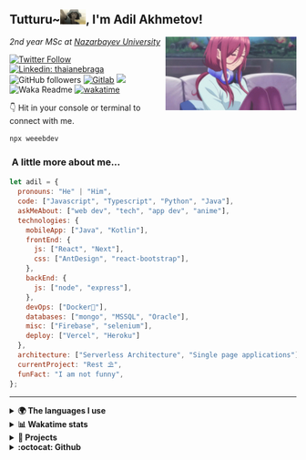 <h2>Tutturu~<img src="img/tuturu.gif" width="45" alt="">, I'm Adil Akhmetov! <img src="img/miku-dance.gif" width="50" alt=""></h2>
<img align='right' src="img/miku.gif" width="230" alt="">
<p><em>2nd year MSc at <a href="https://nu.edu.kz/">Nazarbayev University</a>
<a href="https://sdu.edu.kz/"><img src="img/sdu-ahegao.svg" align="right" width="100" alt=""></a>
</em></p>

[![Twitter Follow](https://img.shields.io/twitter/follow/weeebdev?label=Follow)](https://twitter.com/intent/follow?screen_name=weeebdev)
[![Linkedin: thaianebraga](https://img.shields.io/badge/-adildev-blue?style=flat-square&logo=Linkedin&logoColor=white&link=https://www.linkedin.com/in/adildev/)](https://www.linkedin.com/in/adildev/)
![GitHub followers](https://img.shields.io/github/followers/weeebdev?label=Follow&style=flat-square)
[![Gitlab](https://img.shields.io/badge/Gitlab-weeebdev-orange?style=flat-square&logo=gitlab)](https://gitlab.com/weeebdev)
![](https://visitor-badge.glitch.me/badge?page_id=weeebdev.weeebdev)
![Waka Readme](https://github.com/weeebdev/weeebdev/workflows/Waka%20Readme/badge.svg)
[![wakatime](https://wakatime.com/badge/user/1fb6390f-222e-4088-8de8-840ef1443858.svg)](https://wakatime.com/@1fb6390f-222e-4088-8de8-840ef1443858)
<!-- [![Leetcode badge](https://leetcode-badge.chyroc.cn/?name=user3449f)](https://leetcode.com/user3449f/) -->

👇 Hit in your console or terminal to connect with me.

```bash
npx weeebdev
```

### <img src="https://media.giphy.com/media/VgCDAzcKvsR6OM0uWg/giphy.gif" width="50" alt=""> A little more about me...

```javascript
let adil = {
  pronouns: "He" | "Him",
  code: ["Javascript", "Typescript", "Python", "Java"],
  askMeAbout: ["web dev", "tech", "app dev", "anime"],
  technologies: {
    mobileApp: ["Java", "Kotlin"],
    frontEnd: {
      js: ["React", "Next"],
      css: ["AntDesign", "react-bootstrap"],
    },
    backEnd: {
      js: ["node", "express"],
    },
    devOps: ["Docker🐳"],
    databases: ["mongo", "MSSQL", "Oracle"],
    misc: ["Firebase", "selenium"],
    deploy: ["Vercel", "Heroku"]
  },
  architecture: ["Serverless Architecture", "Single page applications"],
  currentProject: "Rest ⛱",
  funFact: "I am not funny",
};
```

---

<details>
  <summary><b>🌍 The languages I use</b></summary>
  <hr>
  
  
| ⏰ Past month | ⌛️ Past Year |
|---|---|
| <a href="https://wakatime.com/@adildev"><img src="https://wakatime.com/share/@adilDev/4ebe423a-b427-4031-b073-d221b9528df7.svg" height="300px"></a> | <a href="https://wakatime.com/@adildev"><img src="https://wakatime.com/share/@adilDev/1b4a30f1-9a7f-47fe-b8d2-0fc90f37fcd3.svg" height="300px"></a> |
</details>

<details>
<summary><b>📊 Wakatime stats</b><br></summary>
<div>
<hr/>

<!--START_SECTION:waka-->
![Code Time](http://img.shields.io/badge/Code%20Time-4%2C408%20hrs%2044%20mins-blue)

![Profile Views](http://img.shields.io/badge/Profile%20Views-1-blue)

![Lines of code](https://img.shields.io/badge/From%20Hello%20World%20I%27ve%20Written-8.6%20million%20lines%20of%20code-blue)

**🐱 My GitHub Data** 

> 📦 542.1 kB Used in GitHub's Storage 
 > 
> 💼 Opted to Hire
 > 
> 📜 62 Public Repositories 
 > 
> 🔑 14 Private Repositories 
 > 
**I'm an Early 🐤** 

```text
🌞 Morning                380 commits         █░░░░░░░░░░░░░░░░░░░░░░░░   04.86 % 
🌆 Daytime                3789 commits        ████████████░░░░░░░░░░░░░   48.48 % 
🌃 Evening                3030 commits        ██████████░░░░░░░░░░░░░░░   38.77 % 
🌙 Night                  616 commits         ██░░░░░░░░░░░░░░░░░░░░░░░   07.88 % 
```
📅 **I'm Most Productive on Tuesday** 

```text
Monday                   920 commits         ███░░░░░░░░░░░░░░░░░░░░░░   11.77 % 
Tuesday                  2037 commits        ███████░░░░░░░░░░░░░░░░░░   26.07 % 
Wednesday                905 commits         ███░░░░░░░░░░░░░░░░░░░░░░   11.58 % 
Thursday                 1052 commits        ███░░░░░░░░░░░░░░░░░░░░░░   13.46 % 
Friday                   401 commits         █░░░░░░░░░░░░░░░░░░░░░░░░   05.13 % 
Saturday                 821 commits         ███░░░░░░░░░░░░░░░░░░░░░░   10.51 % 
Sunday                   1679 commits        █████░░░░░░░░░░░░░░░░░░░░   21.48 % 
```


📊 **This Week I Spent My Time On** 

```text
🕑︎ Time Zone: Asia/Almaty

💬 Programming Languages: 
Other                    22 hrs 38 mins      █████████████████░░░░░░░░   69.18 % 
Python                   8 hrs 6 mins        ██████░░░░░░░░░░░░░░░░░░░   24.76 % 
Markdown                 40 mins             █░░░░░░░░░░░░░░░░░░░░░░░░   02.05 % 
C++                      33 mins             ░░░░░░░░░░░░░░░░░░░░░░░░░   01.73 % 
Lua                      19 mins             ░░░░░░░░░░░░░░░░░░░░░░░░░   00.98 % 

🔥 Editors: 
Chrome                   21 hrs 15 mins      ████████████████░░░░░░░░░   64.98 % 
VS Code                  8 hrs 17 mins       ██████░░░░░░░░░░░░░░░░░░░   25.33 % 
fish                     1 hr 28 mins        █░░░░░░░░░░░░░░░░░░░░░░░░   04.51 % 
Neovim                   1 hr 1 min          █░░░░░░░░░░░░░░░░░░░░░░░░   03.13 % 
Obsidian                 40 mins             █░░░░░░░░░░░░░░░░░░░░░░░░   02.05 % 

🐱‍💻 Projects: 
AutoStreamlit            21 hrs 29 mins      ████████████████░░░░░░░░░   65.68 % 
Writing                  2 hrs 15 mins       ██░░░░░░░░░░░░░░░░░░░░░░░   06.90 % 
contests                 1 hr 17 mins        █░░░░░░░░░░░░░░░░░░░░░░░░   03.96 % 
Terminal                 1 hr 10 mins        █░░░░░░░░░░░░░░░░░░░░░░░░   03.57 % 
sightread                1 hr 5 mins         █░░░░░░░░░░░░░░░░░░░░░░░░   03.34 % 

💻 Operating System: 
Mac                      32 hrs 43 mins      █████████████████████████   100.00 % 
```

**I Mostly Code in Jupyter Notebook** 

```text
Python                   5 repos             █░░░░░░░░░░░░░░░░░░░░░░░░   05.49 % 
CSS                      4 repos             █░░░░░░░░░░░░░░░░░░░░░░░░   04.40 % 
Lua                      2 repos             █░░░░░░░░░░░░░░░░░░░░░░░░   02.20 % 
C++                      1 repo              ░░░░░░░░░░░░░░░░░░░░░░░░░   01.10 % 
Promela                  1 repo              ░░░░░░░░░░░░░░░░░░░░░░░░░   01.10 % 
```



**Timeline**

![Lines of Code chart](https://raw.githubusercontent.com/weeebdev/weeebdev/master/assets/bar_graph.png)


 Last Updated on 17/04/2024 01:16:05 UTC
<!--END_SECTION:waka-->
</div>
</details>

<details>
<summary><b>🧾 Projects</b></summary>
<hr>

|Project|Status|
|---|---|
|[![ReadMe Card](https://github-readme-stats.vercel.app/api/pin/?username=weeebdev&repo=waifu.pics&theme=dracula)](https://github.com/weeebdev/waifu.pics)|[![time tracker](https://wakatime.com/badge/github/weeebdev/waifu.pics.svg)](https://wakatime.com/badge/github/weeebdev/waifu.pics)|
|[![ReadMe Card](https://github-readme-stats.vercel.app/api/pin/?username=mentor-ship&repo=mentorship&theme=dracula)](https://github.com/Mentor-ship/Mentorship)|[![time tracker](https://wakatime.com/badge/github/Mentor-ship/Mentorship.svg)](https://wakatime.com/badge/github/Mentor-ship/Mentorship)|
|[![ReadMe Card](https://github-readme-stats.vercel.app/api/pin/?username=masters-and-Abu&repo=tolqyn&theme=dracula)](https://github.com/Masters-and-Abu/Tolqyn)|[![time tracker](https://wakatime.com/badge/github/Masters-and-Abu/Tolqyn.svg)](https://wakatime.com/badge/github/Masters-and-Abu/Tolqyn)|
|[![ReadMe Card](https://github-readme-stats.vercel.app/api/pin/?username=dracula&repo=unigram&theme=dracula)](https://github.com/dracula/unigram)||

</details>

<details>
  <summary><b>:octocat: Github</b></summary>
  <hr>
  <a href="https://sourcekarma.vercel.app/weeebdev"><img src="https://sourcekarma-og.vercel.app/api/weeebdev/github" alt="" align="left"/></a>
  <img src="https://github-readme-stats.vercel.app/api?username=weeebdev&show_icons=true&theme=dracula&hide_title=true&hide_rank=true&count_private=true" align="right"/>
</details>
<div align="center">
  <kbd>
    <img src="https://waifu.now.sh/sfw/hug" alt="">
  </kbd>
</div>
